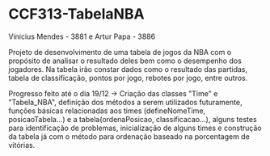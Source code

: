 # CCF313-TabelaNBA

Vinicius Mendes - 3881 e Artur Papa - 3886

Projeto de desenvolvimento de uma tabela de jogos da NBA com o propósito de analisar o resultado deles bem como o desempenho dos jogadores.
Na tabela irão constar dados como o resultado das partidas, tabela de classificação, pontos por jogo, rebotes por jogo, entre outros.

Progresso feito até o dia 19/12 -> Criação das classes "Time" e "Tabela_NBA", definição dos métodos a serem utilizados futuramente, funções básicas relacionadas aos times (defineNomeTime, posicaoTabela...) e a tabela(ordenaPosicao, classificacao...), alguns testes para identificação de problemas, inicialização de alguns times e construção da tabela já com o método para ordenação baseado na porcentagem de vitórias. 
